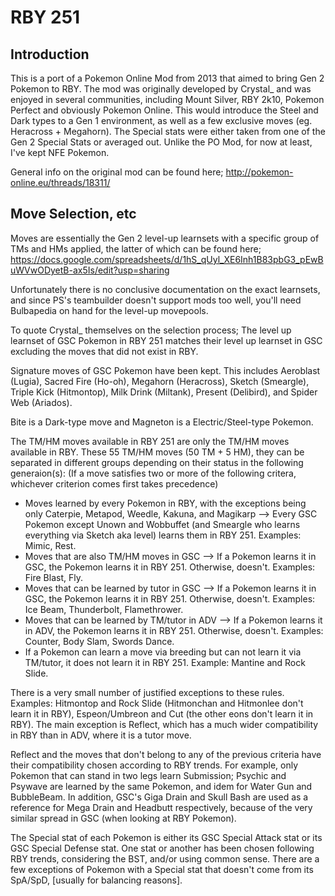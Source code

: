 RBY 251
====================

Introduction
------------
This is a port of a Pokemon Online Mod from 2013 that aimed to bring Gen 2 Pokemon to RBY. The mod was originally developed by Crystal_ and was enjoyed in several communities, including Mount Silver, RBY 2k10, Pokemon Perfect and obviously Pokemon Online. This would introduce the Steel and Dark types to a Gen 1 environment, as well as a few exclusive moves (eg. Heracross + Megahorn). The Special stats were either taken from one of the Gen 2 Special Stats or averaged out. Unlike the PO Mod, for now at least, I've kept NFE Pokemon.

General info on the original mod can be found here; http://pokemon-online.eu/threads/18311/

Move Selection, etc
-------------------
Moves are essentially the Gen 2 level-up learnsets with a specific group of TMs and HMs applied, the latter of which can be found here;
https://docs.google.com/spreadsheets/d/1hS_qUyl_XE6Inh1B83pbG3_pEwBuWVwODyetB-ax5Is/edit?usp=sharing

Unfortunately there is no conclusive documentation on the exact learnsets, and since PS's teambuilder doesn't support mods too well, you'll need Bulbapedia on hand for the level-up movepools. 

To quote Crystal_ themselves on the selection process;
The level up learnset of GSC Pokemon in RBY 251 matches their level up learnset in GSC excluding the moves that did not exist in RBY.

Signature moves of GSC Pokemon have been kept. This includes Aeroblast (Lugia), Sacred Fire (Ho-oh), Megahorn (Heracross), Sketch (Smeargle), Triple Kick (Hitmontop), Milk Drink (Miltank), Present (Delibird), and Spider Web (Ariados).

Bite is a Dark-type move and Magneton is a Electric/Steel-type Pokemon.

The TM/HM moves available in RBY 251 are only the TM/HM moves available in RBY. These 55 TM/HM moves (50 TM + 5 HM), they can be separated in different groups depending on their status in the following generaion(s):
(If a move satisfies two or more of the following critera, whichever criterion comes first takes precedence)

- Moves learned by every Pokemon in RBY, with the exceptions being only Caterpie, Metapod, Weedle, Kakuna, and Magikarp --> Every GSC Pokemon except Unown and Wobbuffet (and Smeargle who learns everything via Sketch aka level) learns them in RBY 251. Examples: Mimic, Rest.
- Moves that are also TM/HM moves in GSC --> If a Pokemon learns it in GSC, the Pokemon learns it in RBY 251. Otherwise, doesn't. Examples: Fire Blast, Fly.
- Moves that can be learned by tutor in GSC --> If a Pokemon learns it in GSC, the Pokemon learns it in RBY 251. Otherwise, doesn't. Examples: Ice Beam, Thunderbolt, Flamethrower.
- Moves that can be learned by TM/tutor in ADV --> If a Pokemon learns it in ADV, the Pokemon learns it in RBY 251. Otherwise, doesn't. Examples: Counter, Body Slam, Swords Dance.
- If a Pokemon can learn a move via breeding but can not learn it via TM/tutor, it does not learn it in RBY 251. Example: Mantine and Rock Slide.

There is a very small number of justified exceptions to these rules. Examples: Hitmontop and Rock Slide (Hitmonchan and Hitmonlee don't learn it in RBY), Espeon/Umbreon and Cut (the other eons don't learn it in RBY). The main exception is Reflect, which has a much wider compatibility in RBY than in ADV, where it is a tutor move.

Reflect and the moves that don't belong to any of the previous criteria have their compatibility chosen according to RBY trends. For example, only Pokemon that can stand in two legs learn Submission; Psychic and Psywave are learned by the same Pokemon, and idem for Water Gun and BubbleBeam. In addition, GSC's Giga Drain and Skull Bash are used as a reference for Mega Drain and Headbutt respectively, because of the very similar spread in GSC (when looking at RBY Pokemon).

The Special stat of each Pokemon is either its GSC Special Attack stat or its GSC Special Defense stat. One stat or another has been chosen following RBY trends, considering the BST, and/or using common sense. There are a few exceptions of Pokemon with a Special stat that doesn't come from its SpA/SpD, [usually for balancing reasons].
